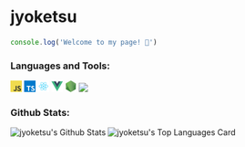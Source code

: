 # jyoketsu
```javascript
console.log('Welcome to my page! 🎉')
```
### Languages and Tools:
<code><img height="20" src="https://raw.githubusercontent.com/github/explore/80688e429a7d4ef2fca1e82350fe8e3517d3494d/topics/javascript/javascript.png"></code>
<code><img height="20" src="https://raw.githubusercontent.com/github/explore/80688e429a7d4ef2fca1e82350fe8e3517d3494d/topics/typescript/typescript.png"></code>
<code><img height="20" src="https://raw.githubusercontent.com/github/explore/80688e429a7d4ef2fca1e82350fe8e3517d3494d/topics/react/react.png"></code>
<code><img height="20" src="https://raw.githubusercontent.com/github/explore/80688e429a7d4ef2fca1e82350fe8e3517d3494d/topics/vue/vue.png"></code>
<code><img height="20" src="https://raw.githubusercontent.com/github/explore/80688e429a7d4ef2fca1e82350fe8e3517d3494d/topics/nodejs/nodejs.png"></code>
![](https://komarev.com/ghpvc/?username=jyoketsu&style=flat&color=7957d5)


### Github Stats:

<img alt="jyoketsu's Github Stats" width="500" src="github-readme-stats-sable-nine-71.vercel.app/api?username=jyoketsu&show_icons=true&count_private=true&theme=cobalt" />
<img alt="jyoketsu's Top Languages Card" width="500" src="github-readme-stats-sable-nine-71.vercel.app/api/top-langs/?username=jyoketsu&layout=compact&exclude_repo=nest-ui,nest,component-repository,youpu-jquery" />
